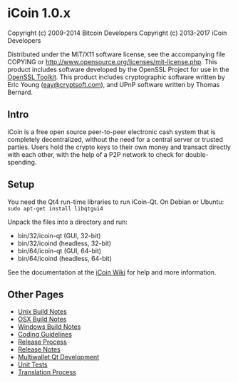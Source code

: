 iCoin 1.0.x
====================

Copyright (c) 2009-2014 Bitcoin Developers
Copyright (c) 2013-2017 iCoin Developers

Distributed under the MIT/X11 software license, see the accompanying
file COPYING or http://www.opensource.org/licenses/mit-license.php.
This product includes software developed by the OpenSSL Project for use in the [OpenSSL Toolkit](http://www.openssl.org/). This product includes
cryptographic software written by Eric Young ([eay@cryptsoft.com](mailto:eay@cryptsoft.com)), and UPnP software written by Thomas Bernard.


Intro
---------------------
iCoin is a free open source peer-to-peer electronic cash system that is
completely decentralized, without the need for a central server or trusted
parties.  Users hold the crypto keys to their own money and transact directly
with each other, with the help of a P2P network to check for double-spending.


Setup
---------------------
You need the Qt4 run-time libraries to run iCoin-Qt. On Debian or Ubuntu:
	`sudo apt-get install libqtgui4`

Unpack the files into a directory and run:

- bin/32/icoin-qt (GUI, 32-bit)
- bin/32/icoind (headless, 32-bit)
- bin/64/icoin-qt (GUI, 64-bit)
- bin/64/icoind (headless, 64-bit)

See the documentation at the [iCoin Wiki](http://icoin.info)
for help and more information.


Other Pages
---------------------
- [Unix Build Notes](build-unix.md)
- [OSX Build Notes](build-osx.md)
- [Windows Build Notes](build-msw.md)
- [Coding Guidelines](coding.md)
- [Release Process](release-process.md)
- [Release Notes](release-notes.md)
- [Multiwallet Qt Development](multiwallet-qt.md)
- [Unit Tests](unit-tests.md)
- [Translation Process](translation_process.md)
